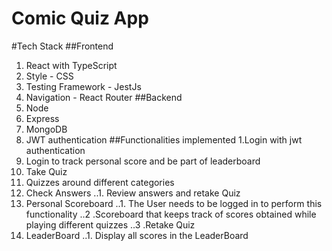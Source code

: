 # Comic Quiz App
#Tech Stack
##Frontend
1. React with TypeScript
2. Style - CSS
3. Testing Framework - JestJs
4. Navigation - React Router
##Backend
1. Node
2. Express
3. MongoDB
4. JWT authentication
##Functionalities implemented
1.Login with jwt authentication
2. Login to track personal score and be part of leaderboard
3. Take Quiz
4. Quizzes around different categories
5. Check Answers
..1. Review answers and retake Quiz
6. Personal Scoreboard
..1. The User needs to be logged in to perform this functionality
..2 .Scoreboard that keeps track of scores obtained while playing different quizzes
..3 .Retake Quiz
7. LeaderBoard
..1. Display all scores in the LeaderBoard


